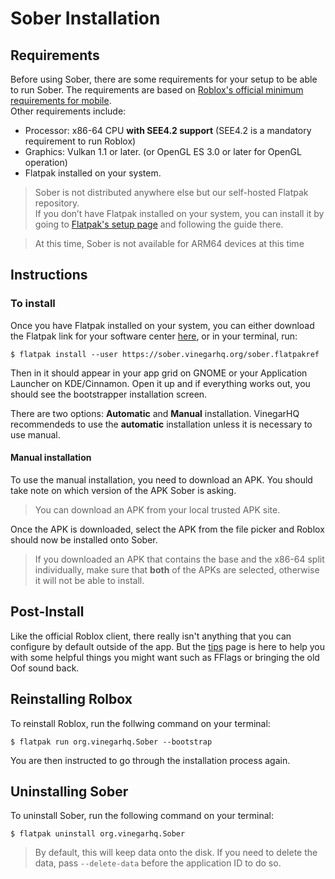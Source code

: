 # Sober Installation

## Requirements

Before using Sober, there are some requirements for your setup to be able to run Sober. The requirements are based on [Roblox's official minimum requirements for mobile](https://en.help.roblox.com/hc/en-us/articles/203625474).<br>
Other requirements include:

- Processor: x86-64 CPU **with SEE4.2 support** (SEE4.2 is a mandatory requirement to run Roblox)
- Graphics: Vulkan 1.1 or later. (or OpenGL ES 3.0 or later for OpenGL operation)
- Flatpak installed on your system.

> Sober is not distributed anywhere else but our self-hosted Flatpak repository.<br>
If you don’t have Flatpak installed on your system, you can install it by going to [Flatpak's setup page](https://flatpak.org/setup/) and following the guide there. 

> At this time, Sober is not available for ARM64 devices at this time

## Instructions
### To install
Once you have Flatpak installed on your system, you can either download the Flatpak link for your software center [here](https://sober.vinegarhq.org/sober.flatpakref), or in your terminal, run:

```console
$ flatpak install --user https://sober.vinegarhq.org/sober.flatpakref
```

Then in it should appear in your app grid on GNOME or your Application Launcher on KDE/Cinnamon. Open it up and if everything works out, you should see the bootstrapper installation screen.

There are two options: **Automatic** and **Manual** installation. VinegarHQ recommendeds to use the **automatic** installation unless it is necessary to use manual. 

#### Manual installation
To use the manual installation, you need to download an APK. You should take note on which version of the APK Sober is asking.

> You can download an APK from your local trusted APK site.

Once the APK is downloaded, select the APK from the file picker and Roblox should now be installed onto Sober.

> If you downloaded an APK that contains the base and the x86-64 split individually, make sure that **both** of the APKs are selected, otherwise it will not be able to install.

## Post-Install

Like the official Roblox client, there really isn't anything that you can configure by default outside of the app. But the [tips](../../SUMMARY.md) page is here to help you with some helpful things you might want such as FFlags or bringing the old Oof sound back.

## Reinstalling Rolbox
To reinstall Roblox, run the follwing command on your terminal:

```console
$ flatpak run org.vinegarhq.Sober --bootstrap
```

You are then instructed to go through the installation process again.

## Uninstalling Sober
To uninstall Sober, run the following command on your terminal:

```console
$ flatpak uninstall org.vinegarhq.Sober
```

> By default, this will keep data onto the disk. If you need to delete the data, pass `--delete-data` before the application ID to do so.